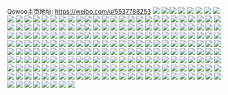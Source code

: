Qowoo主页地址: https://weibo.com/u/5537788253 
![](https://wx4.sinaimg.cn/mw2000/0062LZHngy1h94lqcf9f4j31ou295x6p.jpg) 
![](https://wx4.sinaimg.cn/mw2000/0062LZHngy1h94li8gvopj32c02c0x6p.jpg) 
![](https://wx4.sinaimg.cn/mw2000/0062LZHngy1h94lianlgcj32bc334kjm.jpg) 
![](https://wx4.sinaimg.cn/mw2000/0062LZHngy1h94lidc2c0j32bc334hdu.jpg) 
![](https://wx4.sinaimg.cn/mw2000/0062LZHnly1h90ckq8316j31dn1u6u0c.jpg) 
![](https://wx4.sinaimg.cn/mw2000/0062LZHngy1h8yzn84qrlj30zo1xon81.jpg) 
![](https://wx4.sinaimg.cn/mw2000/0062LZHngy1h8fkodt2agj326k2ws4qq.jpg) 
![](https://wx4.sinaimg.cn/mw2000/0062LZHngy1h8fkoi7cs3j324w2ukqv6.jpg) 
![](https://wx4.sinaimg.cn/mw2000/0062LZHngy1h8fkpcs74yj30tz13zh28.jpg) 
![](https://wx4.sinaimg.cn/mw2000/0062LZHngy1h8fkomwh92j31q12apnpd.jpg) 
![](https://wx4.sinaimg.cn/mw2000/0062LZHngy1h8fkoo5mimj31q52av1kx.jpg) 
![](https://wx4.sinaimg.cn/mw2000/0062LZHngy1h8fkorsvyhj31z62mxb29.jpg) 
![](https://wx4.sinaimg.cn/mw2000/0062LZHngy1h8fkoppxraj32c02c0b2a.jpg) 
![](https://wx4.sinaimg.cn/mw2000/0062LZHngy1h8fkot71ioj31vz1vz7wh.jpg) 
![](https://wx4.sinaimg.cn/mw2000/0062LZHngy1h89i7ubfy7j32b632wu0y.jpg) 
![](https://wx4.sinaimg.cn/mw2000/0062LZHngy1h89i8v99dlj32c0340e83.jpg) 
![](https://wx4.sinaimg.cn/mw2000/0062LZHngy1h89i7zhkfkj327y2ylb2b.jpg) 
![](https://wx4.sinaimg.cn/mw2000/0062LZHngy1h89i8h4ysij32b232qkjn.jpg) 
![](https://wx4.sinaimg.cn/mw2000/0062LZHnly1h87meu8eszj31qo2bkkjl.jpg) 
![](https://wx4.sinaimg.cn/mw2000/0062LZHnly1h85tzeu3zqj33402c07wi.jpg) 
![](https://wx4.sinaimg.cn/mw2000/0062LZHnly1h7x1104vbaj32c02c0npe.jpg) 
![](https://wx4.sinaimg.cn/mw2000/0062LZHnly1h7x13eg21zj32c02c04qq.jpg) 
![](https://wx4.sinaimg.cn/mw2000/0062LZHnly1h7x1114xikj31yz1yz4qp.jpg) 
![](https://wx4.sinaimg.cn/mw2000/0062LZHngy1h7ufjwx4qhj329s29s1ky.jpg) 
![](https://wx4.sinaimg.cn/mw2000/0062LZHngy1h7ufjvcpr5j32c02c0e82.jpg) 
![](https://wx4.sinaimg.cn/mw2000/0062LZHngy1h7ufjtm1syj32c02c0kjm.jpg) 
![](https://wx4.sinaimg.cn/mw2000/0062LZHngy1h7v2yyxwvvj330r29ku0y.jpg) 
![](https://wx4.sinaimg.cn/mw2000/0062LZHngy1h7ow0p8baij31qz1qznpd.jpg) 
![](https://wx4.sinaimg.cn/mw2000/0062LZHngy1h7ovzses2yj32c02c0qv5.jpg) 
![](https://wx4.sinaimg.cn/mw2000/0062LZHngy1h7ovzvnlfvj323x23xx6p.jpg) 
![](https://wx4.sinaimg.cn/mw2000/0062LZHnly1h7m9lfn5pkj31e11uq1kx.jpg) 
![](https://wx4.sinaimg.cn/mw2000/0062LZHnly1h7le6tq7ukj31j921ne81.jpg) 
![](https://wx4.sinaimg.cn/mw2000/0062LZHnly1h7le6yvobuj31od28hh6i.jpg) 
![](https://wx4.sinaimg.cn/mw2000/0062LZHnly1h7le72s65qj31zb2n3e82.jpg) 
![](https://wx4.sinaimg.cn/mw2000/0062LZHnly1h7kalx3y4fj32c0340npf.jpg) 
![](https://wx4.sinaimg.cn/mw2000/0062LZHnly1h7kam056u5j32c0340npf.jpg) 
![](https://wx4.sinaimg.cn/mw2000/0062LZHnly1h7kamnll3rj328q2zmqv6.jpg) 
![](https://wx4.sinaimg.cn/mw2000/0062LZHnly1h7kam2mv0rj32bz340kjn.jpg) 
![](https://wx4.sinaimg.cn/mw2000/0062LZHnly1h7kamm8v12j32c0340qv7.jpg) 
![](https://wx4.sinaimg.cn/mw2000/0062LZHnly1h7kam5j8u2j322w2rwu0x.jpg) 
![](https://wx4.sinaimg.cn/mw2000/0062LZHnly1h7kaqb500wj324b2trnpf.jpg) 
![](https://wx4.sinaimg.cn/mw2000/0062LZHngy1h81qni5f8tj32c0340qv7.jpg) 
![](https://wx4.sinaimg.cn/mw2000/0062LZHngy1h7i1h0oanfj32ba2bae82.jpg) 
![](https://wx4.sinaimg.cn/mw2000/0062LZHngy1h7i1h66181j32c02c04qq.jpg) 
![](https://wx4.sinaimg.cn/mw2000/0062LZHngy1h7i1haqb3zj32c02c0qv5.jpg) 
![](https://wx4.sinaimg.cn/mw2000/0062LZHnly1h7fqyd8js2j31m825m7un.jpg) 
![](https://wx4.sinaimg.cn/mw2000/0062LZHnly1h7fqyhrwifj32c02c0u0x.jpg) 
![](https://wx4.sinaimg.cn/mw2000/0062LZHnly1h7fr0iv0ilj326g26ghdt.jpg) 
![](https://wx4.sinaimg.cn/mw2000/0062LZHngy1h79i8c88cjj3265265npd.jpg) 
![](https://wx4.sinaimg.cn/mw2000/0062LZHngy1h79i8auhz2j30pn0j8qda.jpg) 
![](https://wx4.sinaimg.cn/mw2000/0062LZHngy1h71rjzpovaj31xo1xoe81.jpg) 
![](https://wx4.sinaimg.cn/mw2000/0062LZHngy1h71rk4g7ymj324y24yx6p.jpg) 
![](https://wx4.sinaimg.cn/mw2000/0062LZHngy1h70ddi98avj32c02c04qr.jpg) 
![](https://wx4.sinaimg.cn/mw2000/0062LZHngy1h70ddex8y8j32c02c0kjm.jpg) 
![](https://wx4.sinaimg.cn/mw2000/0062LZHngy1h70ddjiabsj32762761ky.jpg) 
![](https://wx4.sinaimg.cn/mw2000/0062LZHngy1h70dbdihk3j31u71u77a7.jpg) 
![](https://wx4.sinaimg.cn/mw2000/0062LZHngy1h70ddkb7b3j321k21ke81.jpg) 
![](https://wx4.sinaimg.cn/mw2000/0062LZHngy1h71rk213rjj322k22knpd.jpg) 
![](https://wx4.sinaimg.cn/mw2000/0062LZHngy1h70dbof6chj30ph0phdpf.jpg) 
![](https://wx4.sinaimg.cn/mw2000/0062LZHngy1h5y8ywehivj30wi17dtgx.jpg) 
![](https://wx4.sinaimg.cn/mw2000/0062LZHngy1h5y8xxu7ppj32c03401ky.jpg) 
![](https://wx4.sinaimg.cn/mw2000/0062LZHngy1h5y8xvp58lj32af31x4qq.jpg) 
![](https://wx4.sinaimg.cn/mw2000/0062LZHngy1h5i22nztf4j32bk2bke81.jpg) 
![](https://wx4.sinaimg.cn/mw2000/0062LZHngy1h5i2axsgbzj32c0340x6r.jpg) 
![](https://wx4.sinaimg.cn/mw2000/0062LZHngy1h5h0z3t8raj3292303npf.jpg) 
![](https://wx4.sinaimg.cn/mw2000/0062LZHngy1h5gwo0b5kdj31rj2cp4qq.jpg) 
![](https://wx4.sinaimg.cn/mw2000/0062LZHngy1h5gxjt7kmbj329o30we83.jpg) 
![](https://wx4.sinaimg.cn/mw2000/0062LZHngy1h595nwn06jj31sc2ds1ky.jpg) 
![](https://wx4.sinaimg.cn/mw2000/0062LZHngy1h595nsxzqlj328c28cu0x.jpg) 
![](https://wx4.sinaimg.cn/mw2000/0062LZHngy1h595nutfevj32c02c0u0x.jpg) 
![](https://wx4.sinaimg.cn/mw2000/0062LZHngy1h595nqu0esj32c02c0u0x.jpg) 
![](https://wx4.sinaimg.cn/mw2000/0062LZHngy1h4x84pq8htj32432tg7wj.jpg) 
![](https://wx4.sinaimg.cn/mw2000/0062LZHngy1h4x84xaexij30ov0x50zs.jpg) 
![](https://wx4.sinaimg.cn/mw2000/0062LZHngy1h4x8655x4ij32c02c0hdu.jpg) 
![](https://wx4.sinaimg.cn/mw2000/0062LZHngy1h5h2pfzf67j32652w7npe.jpg) 
![](https://wx4.sinaimg.cn/mw2000/0062LZHngy1h4uv93yxofj31o928c4qq.jpg) 
![](https://wx4.sinaimg.cn/mw2000/0062LZHngy1h4uvghqe8vj324d2tt4qq.jpg) 
![](https://wx4.sinaimg.cn/mw2000/0062LZHngy1h47ewj5j76j327f27fb2a.jpg) 
![](https://wx4.sinaimg.cn/mw2000/0062LZHngy1h47ew7jdyej328q28qkjl.jpg) 
![](https://wx4.sinaimg.cn/mw2000/0062LZHngy1h47ewaasm5j32c0340hdu.jpg) 
![](https://wx4.sinaimg.cn/mw2000/0062LZHngy1h47ewd7kyxj324k24k4qq.jpg) 
![](https://wx4.sinaimg.cn/mw2000/0062LZHngy1h47ewfppdvj32c02c0u0x.jpg) 
![](https://wx4.sinaimg.cn/mw2000/0062LZHngy1h47ewp8sbij326c26cqv5.jpg) 
![](https://wx4.sinaimg.cn/mw2000/0062LZHngy1h47ezq4ovlj30rr0rrtl3.jpg) 
![](https://wx4.sinaimg.cn/mw2000/0062LZHngy1h2klt9p081j30zo256e4y.jpg) 
![](https://wx4.sinaimg.cn/mw2000/0062LZHngy1h1rz68kwi1j31lq1lq4qp.jpg) 
![](https://wx4.sinaimg.cn/mw2000/0062LZHngy1h1rz6d7tlcj326v2x5hdu.jpg) 
![](https://wx4.sinaimg.cn/mw2000/0062LZHngy1h1rz6adl8hj32c02c0u0x.jpg) 
![](https://wx4.sinaimg.cn/mw2000/0062LZHngy1h1fde3t16hj32ag2ag4qq.jpg) 
![](https://wx4.sinaimg.cn/mw2000/0062LZHngy1h1fde48g2dj31801mnno0.jpg) 
![](https://wx4.sinaimg.cn/mw2000/0062LZHngy1h1fde2sx5uj325y25yhdt.jpg) 
![](https://wx4.sinaimg.cn/mw2000/0062LZHngy1h1fdewv39fj30ty13wdwm.jpg) 
![](https://wx4.sinaimg.cn/mw2000/0062LZHngy1h14xog5zm1j314p14p4a9.jpg) 
![](https://wx4.sinaimg.cn/mw2000/0062LZHngy1gznu0y084xj30pi0j4wk9.jpg) 
![](https://wx4.sinaimg.cn/mw2000/0062LZHngy1gzntr9jrefj32c03407wj.jpg) 
![](https://wx4.sinaimg.cn/mw2000/0062LZHngy1gzntrdzex4j329c30g7wi.jpg) 
![](https://wx4.sinaimg.cn/mw2000/0062LZHngy1gznttjf8hwj32c0340e83.jpg) 
![](https://wx4.sinaimg.cn/mw2000/0062LZHngy1gzntraujacj31vq2ib1ky.jpg) 
![](https://wx4.sinaimg.cn/mw2000/0062LZHngy1gzntrc5picj31sb1sbu0x.jpg) 
![](https://wx4.sinaimg.cn/mw2000/0062LZHngy1gzl9wfwgzij32a231f1kz.jpg) 
![](https://wx4.sinaimg.cn/mw2000/0062LZHngy1gzl9wk0v1bj329m30uqv6.jpg) 
![](https://wx4.sinaimg.cn/mw2000/0062LZHngy1gzl9wp953fj32a431he82.jpg) 
![](https://wx4.sinaimg.cn/mw2000/0062LZHngy1gzl9wcbdyxj30zo254b29.jpg) 
![](https://wx4.sinaimg.cn/mw2000/0062LZHngy1gzfvtuq34mj32c0340qv6.jpg) 
![](https://wx4.sinaimg.cn/mw2000/0062LZHngy1gzfvtxilp3j312q1fs7v9.jpg) 
![](https://wx4.sinaimg.cn/mw2000/0062LZHngy1gzfvtwzouuj32872yykjm.jpg) 
![](https://wx4.sinaimg.cn/mw2000/0062LZHngy1gzfvuszc5mj31f41w54qp.jpg) 
![](https://wx4.sinaimg.cn/mw2000/0062LZHngy1gy6lo22obnj314o1i8ked.jpg) 
![](https://wx4.sinaimg.cn/mw2000/0062LZHnly1gy2zlaoru7j329o29oqv6.jpg) 
![](https://wx4.sinaimg.cn/mw2000/0062LZHnly1gy2zlcd8o7j326c2whu0x.jpg) 
![](https://wx4.sinaimg.cn/mw2000/0062LZHnly1gy2zlk0pebj328q28q1ky.jpg) 
![](https://wx4.sinaimg.cn/mw2000/0062LZHnly1gy2zlepb5wj326s26skjm.jpg) 
![](https://wx4.sinaimg.cn/mw2000/0062LZHnly1gy2zlhyo48j324r24rhdu.jpg) 
![](https://wx4.sinaimg.cn/mw2000/0062LZHnly1gy2zlojl90j32c02c0x6p.jpg) 
![](https://wx4.sinaimg.cn/mw2000/0062LZHngy1gy1zoko6ufj329e30je83.jpg) 
![](https://wx4.sinaimg.cn/mw2000/0062LZHngy1gy1zixsvhwj31hu1zs4qp.jpg) 
![](https://wx4.sinaimg.cn/mw2000/0062LZHngy1gy1zkrs136j32c02c0qv5.jpg) 
![](https://wx4.sinaimg.cn/mw2000/0062LZHngy1gy1ziyx7rmj31ss1ss1jb.jpg) 
![](https://wx4.sinaimg.cn/mw2000/0062LZHngy1gy1zizqx7fj30wk0ibaht.jpg) 
![](https://wx4.sinaimg.cn/mw2000/0062LZHngy1gy1zit50xrj31561iwk7w.jpg) 
![](https://wx4.sinaimg.cn/mw2000/0062LZHngy1gwgy451xmrj318s1nq1ic.jpg) 
![](https://wx4.sinaimg.cn/mw2000/0062LZHngy1gwgy47txj2j322v22vhdt.jpg) 
![](https://wx4.sinaimg.cn/mw2000/0062LZHngy1gwgy4lql40j326c26cb29.jpg) 
![](https://wx4.sinaimg.cn/mw2000/0062LZHngy1gvqptarr64j61sb16sk3p02.jpg) 
![](https://wx4.sinaimg.cn/mw2000/0062LZHngy1gvqpu2ew98j62c02c07wi02.jpg) 
![](https://wx4.sinaimg.cn/mw2000/0062LZHngy1gvqpugw9fmj62c02c0npf02.jpg) 
![](https://wx4.sinaimg.cn/mw2000/0062LZHngy1gv6sazu3lqj623m2stb2a02.jpg) 
![](https://wx4.sinaimg.cn/mw2000/0062LZHnly1gv5ozwo763j62a831ox6p02.jpg) 
![](https://wx4.sinaimg.cn/mw2000/0062LZHnly1gv5oy337xbj62a02a0qv502.jpg) 
![](https://wx4.sinaimg.cn/mw2000/0062LZHnly1gv5p059n85j62c02c07wi02.jpg) 
![](https://wx4.sinaimg.cn/mw2000/0062LZHnly1gv5ozamzfoj625x25x4qq02.jpg) 
![](https://wx4.sinaimg.cn/mw2000/0062LZHnly1gv5ozizb95j6205205x6p02.jpg) 
![](https://wx4.sinaimg.cn/mw2000/0062LZHnly1gv5ozt9flvj6273273x6p02.jpg) 
![](https://wx4.sinaimg.cn/mw2000/0062LZHnly1gv4ja2vhyhj628n32k1l002.jpg) 
![](https://wx4.sinaimg.cn/mw2000/0062LZHnly1gv4ja5uvlfj62c0340x6p02.jpg) 
![](https://wx4.sinaimg.cn/mw2000/0062LZHngy1gv005cyps9j61ig1igwy202.jpg) 
![](https://wx4.sinaimg.cn/mw2000/0062LZHngy1gv005sbd0pj61sx2eke8102.jpg) 
![](https://wx4.sinaimg.cn/mw2000/0062LZHngy1gurwvt86d7j61oa28d1kz02.jpg) 
![](https://wx4.sinaimg.cn/mw2000/0062LZHngy1gurwvqvqxqj62c0340e8402.jpg) 
![](https://wx4.sinaimg.cn/mw2000/0062LZHngy1gtoqzz9bq5j32502501ky.jpg) 
![](https://wx4.sinaimg.cn/mw2000/0062LZHnly1gtmbq35x9gj32c02c0b2a.jpg) 
![](https://wx4.sinaimg.cn/mw2000/0062LZHnly1gtmblpj7dbj32c02c0kjl.jpg) 
![](https://wx4.sinaimg.cn/mw2000/0062LZHnly1gtmbllmr7wj328y28y1ky.jpg) 
![](https://wx4.sinaimg.cn/mw2000/0062LZHnly1gtmbohf1olj30zo10fqei.jpg) 
![](https://wx4.sinaimg.cn/mw2000/0062LZHngy1gtjwn1bw3vj31fw1fwtna.jpg) 
![](https://wx4.sinaimg.cn/mw2000/0062LZHngy1gtgvx3ivhnj30zo25611d.jpg) 
![](https://wx4.sinaimg.cn/mw2000/0062LZHngy1gt8sak9uulj31o01o07sr.jpg) 
![](https://wx4.sinaimg.cn/mw2000/0062LZHngy1gt8salmrqij31o01o0kgg.jpg) 
![](https://wx4.sinaimg.cn/mw2000/0062LZHngy1gt8samrfstj31o01o0nim.jpg) 
![](https://wx4.sinaimg.cn/mw2000/0062LZHngy1gt8sanizcyj31o01o07nn.jpg) 
![](https://wx4.sinaimg.cn/mw2000/0062LZHngy1gsp22p5pwzj30zo256u0z.jpg) 
![](https://wx4.sinaimg.cn/mw2000/0062LZHnly1gseg8ficxxj328y321kjn.jpg) 
![](https://wx4.sinaimg.cn/mw2000/0062LZHnly1gseg88ndapj31tc2f5h89.jpg) 
![](https://wx4.sinaimg.cn/mw2000/0062LZHnly1gsczh0ilndj32c03407wj.jpg) 
![](https://wx4.sinaimg.cn/mw2000/0062LZHnly1gsc0j9iqh5j31971owe81.jpg) 
![](https://wx4.sinaimg.cn/mw2000/0062LZHnly1grhz13rkgyj31h613vqo0.jpg) 
![](https://wx4.sinaimg.cn/mw2000/0062LZHnly1grhz3x47bzj32a42a44qq.jpg) 
![](https://wx4.sinaimg.cn/mw2000/0062LZHnly1grhz19n6aej31rv2d5kh9.jpg) 
![](https://wx4.sinaimg.cn/mw2000/0062LZHnly1grgvtcndn6j32bb2bbhdv.jpg) 
![](https://wx4.sinaimg.cn/mw2000/0062LZHnly1grgvtmp66uj31it1it1iq.jpg) 
![](https://wx4.sinaimg.cn/mw2000/0062LZHnly1grgwekwarhj321w21w7iv.jpg) 
![](https://wx4.sinaimg.cn/mw2000/0062LZHnly1grgvteb50wj31s81s8kcf.jpg) 
![](https://wx4.sinaimg.cn/mw2000/0062LZHnly1grgwe7094rj32c02c0e81.jpg) 
![](https://wx4.sinaimg.cn/mw2000/0062LZHnly1grgwe45ccvj32bc3347wi.jpg) 
![](https://wx4.sinaimg.cn/mw2000/0062LZHnly1grgwef463vj32c02c0u0x.jpg) 
![](https://wx4.sinaimg.cn/mw2000/0062LZHnly1grgweikbjbj32c02c04qp.jpg) 
![](https://wx4.sinaimg.cn/mw2000/0062LZHnly1grgwebt3unj31w62ixu0x.jpg) 
![](https://wx4.sinaimg.cn/mw2000/0062LZHngy1gr8jv3ads6j32122121kx.jpg) 
![](https://wx4.sinaimg.cn/mw2000/0062LZHngy1gr8jpdlu4mj327u27u1gn.jpg) 
![](https://wx4.sinaimg.cn/mw2000/0062LZHngy1gr8jv009ffj32c02c0e81.jpg) 
![](https://wx4.sinaimg.cn/mw2000/0062LZHngy1gr8jv6ccb6j329b29bhdt.jpg) 
![](https://wx4.sinaimg.cn/mw2000/0062LZHngy1gr8jo35xmxj3267267e7u.jpg) 
![](https://wx4.sinaimg.cn/mw2000/0062LZHngy1gr8jv1c8buj31ap1apgrj.jpg) 
![](https://wx4.sinaimg.cn/mw2000/0062LZHngy1gr8jo8paonj32bz2bz4or.jpg) 
![](https://wx4.sinaimg.cn/mw2000/0062LZHngy1gr8jpfo0wij32c02c0wyj.jpg) 
![](https://wx4.sinaimg.cn/mw2000/0062LZHngy1gr8jv8g6cfj31z91z9qp3.jpg) 
![](https://wx4.sinaimg.cn/mw2000/0062LZHngy1gqrfjx0s7ej31gd1gk7n6.jpg) 
![](https://wx4.sinaimg.cn/mw2000/0062LZHngy1gqkgce33kwj31q21q2e81.jpg) 
![](https://wx4.sinaimg.cn/mw2000/0062LZHngy1gqh1jcibd4j32c02c0qil.jpg) 
![](https://wx4.sinaimg.cn/mw2000/0062LZHngy1gqgljfk9s8j321n21nqv5.jpg) 
![](https://wx4.sinaimg.cn/mw2000/0062LZHngy1gqcn0i1ex2j322t22tb29.jpg) 
![](https://wx4.sinaimg.cn/mw2000/0062LZHngy1gq27imt17gj32c02c0avq.jpg) 
![](https://wx4.sinaimg.cn/mw2000/0062LZHngy1gptzo51v1fj30zo2567dh.jpg) 
![](https://wx4.sinaimg.cn/mw2000/0062LZHngy1gppe1jg9zsj32c03401kx.jpg) 
![](https://wx4.sinaimg.cn/mw2000/0062LZHngy1gppe1optvhj32c0340npe.jpg) 
![](https://wx4.sinaimg.cn/mw2000/0062LZHngy1gppe1st5yvj3252252hdt.jpg) 
![](https://wx4.sinaimg.cn/mw2000/0062LZHnly1gpief83hpyj32c0340b29.jpg) 
![](https://wx4.sinaimg.cn/mw2000/0062LZHngy1gpegb2ju2ej326b26bqqw.jpg) 
![](https://wx4.sinaimg.cn/mw2000/0062LZHnly1gomww3ntm6j32c02c0qv5.jpg) 
![](https://wx4.sinaimg.cn/mw2000/0062LZHnly1gomww70e90j31ls1ls1kx.jpg) 
![](https://wx4.sinaimg.cn/mw2000/0062LZHnly1gomwznso99j32c02c0hdt.jpg) 
![](https://wx4.sinaimg.cn/mw2000/0062LZHnly1gomwzp78gnj32c02c0e82.jpg) 
![](https://wx4.sinaimg.cn/mw2000/0062LZHnly1gomwz42tr7j32c02c01ky.jpg) 
![](https://wx4.sinaimg.cn/mw2000/0062LZHnly1gomx1qvnuej317i17i497.jpg) 
![](https://wx4.sinaimg.cn/mw2000/0062LZHnly1gomww62dipj31om1ooh0t.jpg) 
![](https://wx4.sinaimg.cn/mw2000/0062LZHnly1gomwz9eublj32c02c0kjm.jpg) 
![](https://wx4.sinaimg.cn/mw2000/0062LZHnly1gomwz61tdtj32c02c04qq.jpg) 
![](https://wx4.sinaimg.cn/mw2000/0062LZHnly1go6ljbfml3j31mp26a7wh.jpg) 
![](https://wx4.sinaimg.cn/mw2000/0062LZHnly1go60vw0dbcj318m1ntnpd.jpg) 
![](https://wx4.sinaimg.cn/mw2000/0062LZHnly1go6luj0cv5j31zm2nh7wj.jpg) 
![](https://wx4.sinaimg.cn/mw2000/0062LZHnly1gnynq36bahj31u22g3b2b.jpg) 
![](https://wx4.sinaimg.cn/mw2000/0062LZHnly1gnynpxkqhoj31gg1gge81.jpg) 
![](https://wx4.sinaimg.cn/mw2000/0062LZHnly1gnynpi942gj32bx33w7wh.jpg) 
![](https://wx4.sinaimg.cn/mw2000/0062LZHnly1gnm7hr0w9gj30zo256x6w.jpg) 
![](https://wx4.sinaimg.cn/mw2000/0062LZHnly1gmuibkshqpj31wb1wb7wh.jpg) 
![](https://wx4.sinaimg.cn/mw2000/0062LZHnly1gmbwhvn7uij32c02c0x6p.jpg) 
![](https://wx4.sinaimg.cn/mw2000/0062LZHnly1gmbwhyxcipj325m25mqv5.jpg) 
![](https://wx4.sinaimg.cn/mw2000/0062LZHnly1gmbwi9yfbpj31qp2bl156.jpg) 
![](https://wx4.sinaimg.cn/mw2000/0062LZHnly1gmbwi3nxplj32342s6hby.jpg) 
![](https://wx4.sinaimg.cn/mw2000/0062LZHnly1gmbwi1ldz3j32c0340kjl.jpg) 
![](https://wx4.sinaimg.cn/mw2000/0062LZHnly1gmbwi529qxj31sn2e6gxx.jpg) 
![](https://wx4.sinaimg.cn/mw2000/0062LZHnly1gmbwhsv63lj326f2wkb0v.jpg) 
![](https://wx4.sinaimg.cn/mw2000/0062LZHnly1gmbwi8flslj32c02c01ky.jpg) 
![](https://wx4.sinaimg.cn/mw2000/0062LZHnly1gmbwict2xwj33402c01ky.jpg) 
![](https://wx4.sinaimg.cn/mw2000/0062LZHnly1gl8hwnicigj31o01o0tty.jpg) 
![](https://wx4.sinaimg.cn/mw2000/0062LZHnly1gkismynvvaj30n00p7gva.jpg) 
